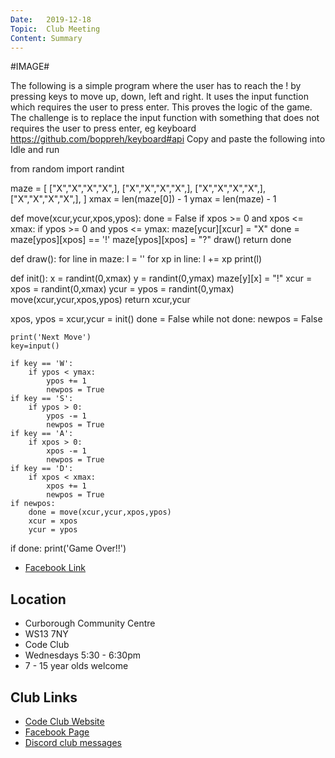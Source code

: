 ```yaml
---
Date:   2019-12-18
Topic:  Club Meeting
Content: Summary
---
```

#IMAGE#

The following is a simple program where the user has to reach the ! by pressing keys to move up, down, left and right.
It uses the input function which requires the user to press enter. This proves the logic of the game.
The challenge is to replace the input function with something that does not requires the user to press enter, eg keyboard 
https://github.com/boppreh/keyboard#api
Copy and paste the following into Idle and run

from random import randint

maze = [
    ["X","X","X","X",],
    ["X","X","X","X",],
    ["X","X","X","X",],
    ["X","X","X","X",],
    ]
xmax = len(maze[0]) - 1
ymax = len(maze) - 1

def move(xcur,ycur,xpos,ypos):
    done = False
    if xpos >= 0 and xpos <= xmax:
        if ypos >= 0 and ypos <= ymax:
            maze[ycur][xcur] = "X"
            done = maze[ypos][xpos] == '!'
            maze[ypos][xpos] = "?"
    draw()
    return done

def draw():
    for line in maze:
        l = ''
        for xp in line: l += xp
        print(l)

def init():
    x = randint(0,xmax)
    y = randint(0,ymax)
    maze[y][x] = "!"
    xcur = xpos = randint(0,xmax)
    ycur = ypos = randint(0,ymax)
    move(xcur,ycur,xpos,ypos)
    return xcur,ycur

xpos, ypos = xcur,ycur = init()
done = False
while not done:
    newpos = False
    
    print('Next Move')
    key=input()
    
    if key == 'W':
        if ypos < ymax:
            ypos += 1
            newpos = True
    if key == 'S':
        if ypos > 0:
            ypos -= 1
            newpos = True
    if key == 'A':
        if xpos > 0:
            xpos -= 1
            newpos = True
    if key == 'D':
        if xpos < xmax:
            xpos += 1
            newpos = True
    if newpos:
        done = move(xcur,ycur,xpos,ypos)
        xcur = xpos
        ycur = ypos
if done:
    print('Game Over!!')

* [Facebook Link](https://www.facebook.com/1481985248595237/posts/2445918752201877/)

## Location

* Curborough Community Centre
* WS13 7NY
* Code Club
* Wednesdays 5:30 - 6:30pm
* 7 - 15 year olds welcome

## Club Links

* [Code Club Website](https://lichfield-code-club.github.io/)
* [Facebook Page](https://www.facebook.com/LichfieldCoders)
* [Discord club messages](https://discord.gg/szz6xGK)
